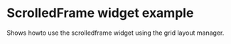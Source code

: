 # ScrolledFrame widget example

Shows howto use the scrolledframe widget using the grid layout manager.
